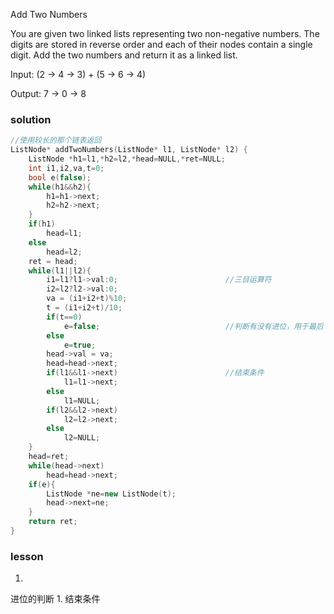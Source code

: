 Add Two Numbers

You are given two linked lists representing two non-negative numbers. The digits are stored in reverse order and each of their nodes contain a single digit. Add the two numbers and return it as a linked list.

Input: (2 -> 4 -> 3) + (5 -> 6 -> 4)

Output: 7 -> 0 -> 8
### solution

```C++
//使用较长的那个链表返回
ListNode* addTwoNumbers(ListNode* l1, ListNode* l2) {
    ListNode *h1=l1,*h2=l2,*head=NULL,*ret=NULL;
    int i1,i2,va,t=0;
    bool e(false);
    while(h1&&h2){
        h1=h1->next;
        h2=h2->next;
    }
    if(h1)
        head=l1;
    else
        head=l2;
    ret = head;
    while(l1||l2){
        i1=l1?l1->val:0;                        //三目运算符
        i2=l2?l2->val:0;
        va = (i1+i2+t)%10;
        t = (i1+i2+t)/10;
        if(t==0)
            e=false;                            //判断有没有进位，用于最后
        else
            e=true;
        head->val = va;
        head=head->next;
        if(l1&&l1->next)                        //结束条件
            l1=l1->next;
        else
            l1=NULL;
        if(l2&&l2->next)
            l2=l2->next;
        else
            l2=NULL;
    }
    head=ret;
    while(head->next)
        head=head->next;
    if(e){
        ListNode *ne=new ListNode(t);
        head->next=ne;
    }
    return ret;
}
```

### lesson

1. 
进位的判断
1. 
结束条件